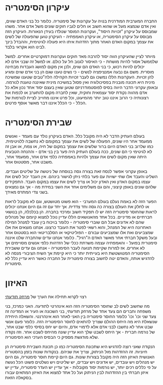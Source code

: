 עיקרון הסימטריה
=====

החברה המערבית המודרנית בנויה על עקרונות של סימטריה. כלומר כל בני האדם שווים, ואין אדם שנמצא מעל או שהוא חשוב או חלים לגביו חוקים שונים משל אדם אחר. משהו שמבוסס על עיקרון "זכויות היסוד", ועקרונות המוסר שנולדו בעידן הנאורות. העיקרון הזה מבוסס על עיקרון הסימטריה, או עיקרון האמפתיה - העיקרון טוען שהפעולה של לשים את עצמך במקום האדם האחר מתוך הזדהות איתו היא פעולה לגיטימית, וההבדל בינך לבינו הוא אקראי בלבד.

מיותר לציין שהעיקרון הווה יסוד להרבה מאד חוקים ועקרונות דמוקרטיים אחרים. למשל שלממשל אסור להיות מושחת - כי האיסור לגנוב חל על כולם. או למשל זה שבני אדם לא יכולים להיות רכוש, כי בני האדם הם שוים, ולכן אין מקום למושג העבדות מבחינה מוסרית. משם גם נבעה אמנציפציה לנשים - כי נשים טענו שגם הן בני אדם שוים ומגיע להן זכויות. העקרונות הללו נמשכו גם לעבר זכויות הקהילה הלה"טבים שטענו שמשיכה מינית היא תכונה מובנית בפסיכולוגיה ואין פסול במשיכה מינית שאיננה טוענת לנורמה. ובאופן עקרוני הדבר היווה בסיס לפוסטמודרניזם שטען שאין בעצם יסוד אחד נכון אלא כל אדם מהווה נקודת יסוד עצמאית וחוקית, שאין לחברה מקום להתערב או לכפות את רצונותיה כי הרוב איננו טוב יותר מהמיעוט, וכל פרט איננו מחוייב לציית לנורמות של הכלל - כי הכלל איננו דבר מאשר אוסף פרטים. 

שבירת הסימטריה
======

בעולם העתיק הדבר לא היה מקובל כלל. האדם בעיקרון נולד עם מעמד - ואנשים ממעמד אחר היו שונים, הפעולה של לשים את עצמך במקומם לא נחשבה ללגיטימית. כמו שלרוב בני האדם היום ברור שלשים את עצמך במקום של חיה, או צמח, או אבן זה לא לגיטימי כי הם שונים, ככה בעולם העתיק היה פער בין בני אדם - וההנחה הטבעית היתה שאין מקום לשים את עצמך ולהיות באמפתיה כלפי אדם אחר, ממעמד אחר, משבט אחר, מסטטוס אחר. 

באופן עקרוני אפשר לנסח זאת בצורה גסה בנוסחה של ניטשה על שליטים ועבדים. השליט והעבד אלו שתי ישויות עם פער בלתי ניתן לגישור בינהם. אין העבד יכול לשים את עצמו במקום האדון ואין האדון יכול או צריך לשים את עצמו במקום העבד. התפקידים שלהם שונים באופן קיצוני, והם גם משלימים אחד את השני במידת מה - אך גם נמצאים בשני צדי המתרס מאידך.

הפער הזה לא באמת נעלם בעולם המערבי - הוא פשוט מטושטש, וגם לא מקובל לראות או לחלק את העולם בצורה כה גסה וחד צדדית. אך יחד עם זה גם היום אנחנו יכולים לראות שהחוסר סימטריה הזה יש לו תפקיד חשוב ומרכזי בחברה. הן בכלכלה, הן בנושאי חברתיים או מדיניים. בכל אחד מהאנושאים הללו עדיין נוכל למצוא קיומם של מנהלים שהם לא אדונים אבל הם שוברי סימטריה - כלומר בויכוח בין עובד למנהל המילה האחרונה היא של המנהל, והוא רשאי לפטר את העובד כרצונו. אנחנו מוצאים את אלו שמצביעים ואת אלו שמצביעים עבורם - הפוליטיקאי או הסלבריטאי הוא בסטטוס אחר ובעל משקל חברתי אחר מאשר האדם ה"רגיל". כלומר אנחנו עדים שהחברה שלנו איננה סימטרית בפועל - והאמפתיה עצמה משרתת ככלי של הזדהות כלפי אנשים מסויימים אך לא אחרים. אז למרות שקיימת תנועה לעבר הסימטריה - אנחנו גם עדים ששבירת הסימטריה המטושטשת היא בעייתית יותר כי היא קיימת אך השיח הציבורי מנסה לא להדגיש אותה, והאדם יטה לחשוב בצורה סימטרית על החברה כאשר היא עדיין כלל לא סימטרית. 

האיזון
=====

רצוי לקרוא תחילה את הערך של [מרחק תודעתי](Singularity/consciousness_distance.md) 

מה שחשוב לשים לב שחוסר הסימטריה הזה הוא אינהרטי לתודעה. האני כמרכז, בני משפחה וחברים הם צעד אחד של מרחק תודעתי, בני השכונה או העיר או המדינה זה צעד שני וכו' וכו' כלומר החוסר סימטריה בין האני לאחר הוא אינהרנטי. והשאלה היחידה שנשאלת היא מה היחס ההולם שצריך להתאים לחוסר הסימטריה הזה. כלומר פעם אנשי שבט אחר לא נחשבו לבני אדם אלא לדמויי אדם, והיום יש יחס בסיסי כלפי שבט אחר, של נורמה חברית - אך היחס לשבט שלך הוא עדיין שונה מהיחס לשבט אחר. וזה נקודה שלא מודגשת מספיק כי הבסיס הערכי הוא הסימטריה. 

הנקודה שאני רוצה להדגיש היא שתכונת הסימטריה כמו כן תכונת השבירת סימטריה הן חיוניות. זה ההזדהות מול הניתוק, וצריך את שניהם. בנקודות שונות בזמן בהסטוריה האנושית האיזון הזה היה מקובל בצורות שונות. גם היום קיימת חוסר סימטריה, גם היום יש מנהלים ויש עובדים, יש אדונים ויש עבדים, יש שליטים ויש נשלטים פשוט הכל נעשה על פי כללים רכים יותר, יש נורמות יסוד מקובלות - אך עדיין יש העדר סימטריה, עדיין יש איזון חברתי בין ההזדהות לבין הניתוק ועל כל אחד למצוא את האיזון המתאים עבורו בסקאלה הזאת. 
